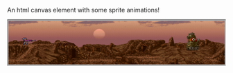 An html canvas element with some sprite animations!

![alt text](https://github.com/DiegoxK/Sprite-Canvas/blob/main/Screenshot.png)
